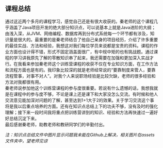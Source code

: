 ## 课程总结

​       通过这近两个多月的课程学习，感觉自己还是有很大收获的。秦老师的这个课程几乎涵盖了Java项目开发的绝大部分知识点，可以说基本上就是Java进阶的大纲；由浅入深，从JVM、网络编程、数据库再到分布式系统每一个环节都有涉及，知识量是很大的。最重要的是秦老师结合了他自己亲身的项目经历，介绍了许多重要的最佳实战、方法和经验，我想这对我们每位学员来说都是宝贵的资料。课程的作业方面也设计得不错，形式不固定涵盖面很广，有中规中矩的也有挑战题。通过课程的学习讲我原先了解的零散知识串了起来，我还需要在加强和更加深入实战才行。在我看来参加秦老师这个训练营课程的收获不仅在专业知识方面，在工作方法和流程方面也是有的。我印象比较深的就是老师经常说的“要靠制度来管人，要靠流程管事，对事不对人”。对我个人来说职场经验是比较欠缺，老师的很多经验和方法对我都很有用。   
​       秦老师说参加他这个训练营课程的参与度很重要。若说有什么遗憾的话，我想我就是在课程中的参与度不够，不论是课上还是课下和大家没怎么交流。有时候和他人交流意见能加深对问题的了解，甚至达到1+1大于2的效果。关于学习交流这个事将是我以后重点培养的方面。还有在知识点总结上下的功夫不够，没有及时的强化理解；接下来一段时间我将重点把训练营讲到的知识、经验和方法再快速过一遍好好总结沉淀下来。  
​       最后感谢秦老师，助教老师和教研同学们的辛勤付出。

*注：知识点总结文件中图片显示问题我未能在Github上解决，相关图片在assets文件夹中，望老师见谅*